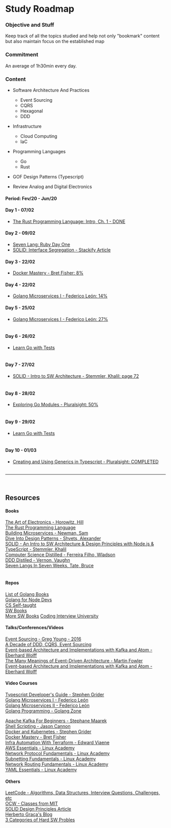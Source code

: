 # Study Roadmap

### Objective and Stuff

Keep track of all the topics studied and help not only "bookmark" content but also maintain focus on the established map<br/>

### Commitment

An average of 1h30min every day.

### **Content**

- Software Architecture And Practices

  - Event Sourcing
  - CQRS
  - Hexagonal
  - DDD

- Infrastructure

  - Cloud Computing
  - IaC

- Programming Languages

  - Go
  - Rust

- GOF Design Patterns (Typescript)

- Review Analog and Digital Electronics

#### Period: Fev/20 - Jun/20

#### Day 1 - 07/02

- [The Rust Programming Language: Intro, Ch. 1 - DONE](https://doc.rust-lang.org/book/ch01-00-getting-started.html)

#### Day 2 - 09/02

- [Seven Lang: Ruby Day One](https://www.amazon.com/Seven-Languages-Weeks-Programming-Programmers/dp/193435659X)
- [SOLID: Interface Segregation - Stackify Article](https://stackify.com/interface-segregation-principle/)

#### Day 3 - 22/02

- [Docker Mastery - Bret Fisher: 8%](https://www.udemy.com/course/docker-mastery/)<br/>

#### Day 4 - 22/02

- [Golang Microservices I - Federico León: 14%](https://www.udemy.com/course/golang-the-ultimate-guide-to-microservices-in-go-part-1/)<br/>

#### Day 5 - 25/02

- [Golang Microservices I - Federico León: 27%](https://www.udemy.com/course/golang-the-ultimate-guide-to-microservices-in-go-part-1/)<br/>
  <br/>

#### Day 6 - 26/02

- [Learn Go with Tests](https://quii.gitbook.io/learn-go-with-tests/go-fundamentals/iteration)<br/>
  <br/>

#### Day 7 - 27/02

- [SOLID - Intro to SW Architecture - Stemmler, Khalil: page 72](https://solidbook.io/)<br/>
  <br/>

#### Day 8 - 28/02

- [Exploring Go Modules - Pluralsight: 50%](https://app.pluralsight.com/library/courses/exploring-go-modules/)<br/>
  <br/>


#### Day 9 - 29/02

- [Learn Go with Tests](https://quii.gitbook.io/learn-go-with-tests/go-fundamentals/arrays-and-slices)<br/>
  <br/>

#### Day 10 - 01/03

- [Creating and Using Generics in Typescript - Pluralsight: COMPLETED](https://app.pluralsight.com/library/courses/typescript-generics-creating-using/)<br/>
  <br/>
---

<br/>

## **Resources**

#### Books

[The Art of Electronics - Horowitz, Hill](https://www.amazon.com/Art-Electronics-Paul-Horowitz/dp/0521809266)<br/>
[The Rust Programming Language](https://doc.rust-lang.org/book/)</br>
[Building Microservices - Newman, Sam](https://www.amazon.com/Building-Microservices-Designing-Fine-Grained-Systems/dp/1491950358)</br>
[Dive Into Design Patterns - Shvets, Alexander](https://sourcemaking.com/design_patterns)<br/>
[SOLID - An Intro to SW Architecture & Design Principles with Node.js & TypeScript - Stemmler, Khalil](https://solidbook.io/)</br>
[Computer Science Distilled - Ferreira Filho, Wladson](https://sourcemaking.com/computer-science-distilled)</br>
[DDD Distiled - Vernon, Vaughn](https://github.com/phulei/books-1/blob/master/software-development/domain-driven-design-distilled.pdf)</br>
[Seven Langs In Seven Weeks, Tate, Bruce](https://www.amazon.com/Seven-Languages-Weeks-Programming-Programmers/dp/193435659X)</br>
</br>

#### Repos

[List of Golang Books](https://github.com/dariubs/GoBooks)</br>
[Golang for Node Devs](https://github.com/rennanbadaro/golang-for-nodejs-developers)</br>
[CS Self-taught](https://github.com/ossu/computer-science)<br/>
[SW Books](https://gist.github.com/rennanbadaro/0fd4fde61a459f64b40d6d166b4d9cbc)<br/>
[More SW Books](https://github.com/EbookFoundation/free-programming-books)
[Coding Interview University](https://github.com/rennanbadaro/coding-interview-university)</br>

#### Talks/Conferences/Videos

[Event Sourcing - Greg Young - 2016](https://www.youtube.com/watch?v=I3uH3iiiDqY)<br/>
[A Decade of DDD, CQRS, Event Sourcing](https://www.youtube.com/watch?v=LDW0QWie21s)<br/>
[Event-based Architecture and Implementations with Kafka and Atom - Eberhard Wolff](https://www.youtube.com/watch?v=Ecg7lvvm8aU)<br/>
[The Many Meanings of Event-Driven Architecture - Martin Fowler](https://www.youtube.com/watch?v=STKCRSUsyP0)<br/>
[Event-based Architecture and Implementations with Kafka and Atom - Eberhard Wolff](https://www.youtube.com/watch?v=Ecg7lvvm8aU)<br/>

#### Video Courses

[Typescript Developer's Guide - Stephen Grider](https://www.udemy.com/course/typescript-the-complete-developers-guide/learn/)<br/>
[Golang Microservices I - Federico León](https://www.udemy.com/course/golang-the-ultimate-guide-to-microservices-in-go-part-1/)<br/>
[Golang Microservices II - Federico León](https://www.udemy.com/course/golang-how-to-design-and-build-rest-microservices-in-go/learn/)<br/>
[Golang Programming - Golang Zone](https://www.udemy.com/course/go-golang-programming-course/learn/)<br/>

[Apache Kafka For Beginners - Stephane Maarek](https://www.udemy.com/course/apache-kafka/)<br/>
[Shell Scripting - Jason Cannon](https://www.udemy.com/course/shell-scripting-linux/learn/)<br/>
[Docker and Kubernetes - Stephen Grider](https://www.udemy.com/course/docker-and-kubernetes-the-complete-guide/)<br/>
[Docker Mastery - Bret Fisher](https://www.udemy.com/course/docker-mastery/)<br/>
[Infra Automation With Terraform - Edward Viaene](https://www.udemy.com/course/learn-devops-infrastructure-automation-with-terraform/)<br/>
[AWS Essentials - Linux Academy](https://www.udemy.com/course/linux-academy-aws-essentials-2019/)<br/>
[Network Protocol Fundamentals - Linux Academy](https://www.udemy.com/course/linux-academy-network-protocol-fundamentals/learn/)<br/>
[Subnetting Fundamentals - Linux Academy](https://www.udemy.com/course/subnetting-fundamentals/)<br/>
[Network Routing Fundamentals - Linux Academy](https://www.udemy.com/course/linux-academy-network-routing-fundamentals/)<br/>
[YAML Essentials - Linux Academy](https://www.udemy.com/course/yaml-essentials/)<br/>

#### Others

[LeetCode - Algorithms, Data Structures, Interview Questions, Challenges, etc](https://leetcode.com/explore/learn/)<br/>
[OCW - Classes from MIT](https://ocw.mit.edu/courses/electrical-engineering-and-computer-science/)<br/>
[SOLID Design Principles Article](https://stackify.com/solid-design-principles/)<br/>
[Herberto Graça's Blog](https://herbertograca.com/dev-theory-articles-listing/)<br/>
[3 Categories of Hard SW Probles](https://khalilstemmler.com/wiki/3-categories-of-hard-software-problems/)<br/>
